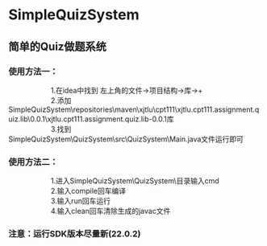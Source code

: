 # SimpleQuizSystem
## 简单的Quiz做题系统
### 使用方法一：  
&emsp;&emsp;&emsp;&emsp;&emsp;&emsp;1.在idea中找到 左上角的文件->项目结构->库->+  
&emsp;&emsp;&emsp;&emsp;&emsp;&emsp;2.添加SimpleQuizSystem\repositories\maven\xjtlu\cpt111\xjtlu.cpt111.assignment.quiz.lib\0.0.1\xjtlu.cpt111.assignment.quiz.lib-0.0.1库  
&emsp;&emsp;&emsp;&emsp;&emsp;&emsp;3.找到SimpleQuizSystem\QuizSystem\src\QuizSystem\Main.java文件运行即可  
### 使用方法二：  
&emsp;&emsp;&emsp;&emsp;&emsp;&emsp;1.进入SimpleQuizSystem\QuizSystem\目录输入cmd  
&emsp;&emsp;&emsp;&emsp;&emsp;&emsp;2.输入compile回车编译  
&emsp;&emsp;&emsp;&emsp;&emsp;&emsp;3.输入run回车运行  
&emsp;&emsp;&emsp;&emsp;&emsp;&emsp;4.输入clean回车清除生成的javac文件  
### 注意：运行SDK版本尽量新(22.0.2)
